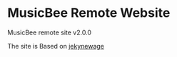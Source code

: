 MusicBee Remote Website
=========================

MusicBee remote site v2.0.0

The site is Based on [jekynewage](https://jekynewage.github.io/)
